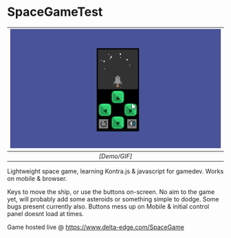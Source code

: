 # SpaceGameTest

| ![IMGDEMO](/screenshots/spacegame_2.gif) | 
|:--:| 
| *[Demo/GIF]* |

Lightweight space game, learning Kontra.js & javascript for gamedev.
Works on mobile & browser.

Keys to move the ship, or use the buttons on-screen.
No aim to the game yet, will probably add some asteroids or something simple to dodge.
Some bugs present currently also. Buttons mess up on Mobile & initial control panel doesnt load at times. 

Game hosted live @ https://www.delta-edge.com/SpaceGame
